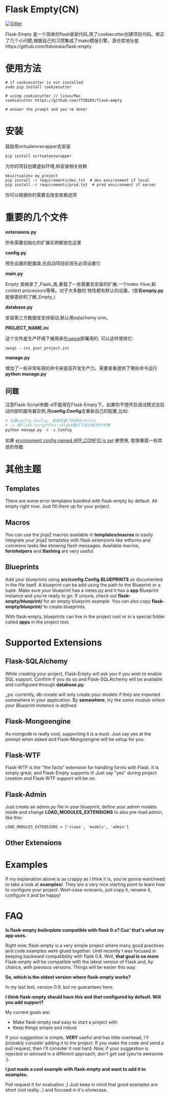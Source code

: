 Flask Empty(CN)
===========

[![Gitter](https://badges.gitter.im/Join%20Chat.svg)](https://gitter.im/italomaia/flask-empty?utm_source=badge&utm_medium=badge&utm_campaign=pr-badge&utm_content=badge)

Flask-Empty 是一个简单的flask骨架代码,用了cookiecutter创建项目代码。修正了几个小问题,根据自己的习惯集成了mako模版引擎。源仓库地址是https://github.com/italomaia/flask-empty

使用方法
=====
```shell
# if cookiecutter is not installed
sudo pip install cookiecutter

# using cookiecutter // linux/Mac
cookiecutter https://github.com/7758285/flask-empty

# answer the prompt and you're done!
```

安装
=====
鼓励用virtualenvwrapper去安装
```
pip install virtualenvwrapper
```
为你的项目创建虚拟环境,和安装相关依赖
```
mkvirtualenv my_project
pip install -r requirements/dev.txt  # dev environment if local
pip install -r requirements/prod.txt  # prod environment if server
```

你可以根据你的需要去改变依赖选项

重要的几个文件
==============================

**extensions.py** 

所有需要初始化的扩展实例都放在这里

**config.py** 

预先设置的配置类,在启动项目前首先必须设置它

**main.py** 
 
 _Empty_ 类继承了_Flask_类,重载了一些需要去安装的扩展,一个index _View_,和context processors等等。对于大多数的
 特性都有默认的设置。(查看**empty.py**能够更好的了解_Empty_)
 
**database.py** 

安装第三方数据库支持驱动,默认用sqlachemy *orm*。

**PROJECT_NAME.ini** 

这个文件是生产环境下被用来在[uwsgi](https://github.com/unbit/uwsgi)部署用的. 可以这样使用它:

```
uwsgi --ini your_project.ini
```

**manage.py** 

增加了一些非常有用的命令来提高开发生产力。需要查看提供了哪些命令运行**python manage.py**

## 问题

注意Flask-Script参数-d不能用在Flask-Empty下。如果你不想开启调试模式去启动内部的服务器实例,用**config.Config**去重新自己的配置,比如:

```python
# 加载config.Config, 里面配置了DEBUG=False
# -r 是Flask-Script的no-reload模式下启动程序的参数
python manage.py -r -c Config
```

如果 [environment config named APP_CONFIG is set](http://flask.pocoo.org/docs/config/#configuring-from-files)
被使用, 能够重载一些其他的参数

其他主题
============

## Templates

There are some error templates bundled with flask-empty by default. All empty right now. Just fill them up for
your project.

## Macros

You can use the jinja2 macros available in **templates/macros** to easily integrate your jinja2 templates with
flask extensions like wtforms and commons tasks like showing flash messages. Available macros, **formhelpers**
and **flashing** are very useful.

## Blueprints

Add your blueprints using **src/config.Config.BLUEPRINTS** as documented in the file itself. A blueprint can be add
using the path to the Blueprint or a tuple. Make sure your blueprint has a views.py and
it has a **app** Blueprint instance and you're ready to go. If unsure, check out **flask-empty/blueprint/**
for an empty blueprint example. You can also copy **flask-empty/blueprint/** to create blueprints.

With flask-empty, blueprints can live in the project root or in a special folder called **apps** in the project root.


# Supported Extensions

## Flask-SQLAlchemy

While creating your project, Flask-Empty will ask you if you wish to enable SQL support. Confirm if you do so
and Flask-SQLAlchemy will be available and configured through **database.py**.

_ps: currently, db-create will only create your models if they are imported somewhere in your application.
By **somewhere**, try the *same module where your Blueprint instance is defined*.

## Flask-Mongoengine

As mongodb is really cool, supporting it is a must. Just say yes at the prompt when asked
and Flask-Mongoengine will be setup for you.

## Flask-WTF

Flask-WTF is the "the facto" extension for handling forms with Flask. It is simply great, and Flask-Empty
supports it! Just say "yes" during project creation and Flask-WTF support will be on.

## Flask-Admin

Just create an admin.py file in your blueprint, define your admin models inside and change
**LOAD_MODULES_EXTENSIONS** to also pre-load admin, like this:

```
LOAD_MODULES_EXTENSIONS = ['views', 'models', 'admin']
```

## Other Extensions



Examples
========
If my explanation above is as crappy as I think it is, you're gonna want/need to take a look at **examples/**. They
are a very nice starting point to learn how to configure your project. Wort-case-scenario, just copy it, rename it,
configure it and be happy!

FAQ
===
**Is flask-empty _boilerplate_ compatible with flask 0.x? Cuz' that's what my app uses.**

Right now, flask-empty is a very simple project where many good practices and code examples were glued together.
Until recently I was focused in keeping backward compatibility with flask 0.8. Well, **that goal is no more**.
 Flask-empty will be compatible with the latest version of Flask and, by chance, with previous versions.
 Things will be easier this way.

**So, which is the oldest version where flask-empty works?**

In my last test, version 0.9, but no guarantees here.

**I think flask-empty should have _this_ and _that_ configured by default. Will you add support?**

My current goals are:

* Make flask-empty real easy to start a project with
* Keep things simple and robust

If your suggestion is simple, **VERY** useful and has little overhead, I'll probably consider adding it to the
project. If you make the code and send a pull request, then I'll consider it real hard. Now, if your suggestion is
 rejected or advised in a different approach, don't get sad (you're awesome ;).

**I just made a cool example with flask-empty and want to add it to examples.**

Pull request it for evaluation ;)
Just keep in mind that good examples are short (not really...) and focused in it's showcase.
